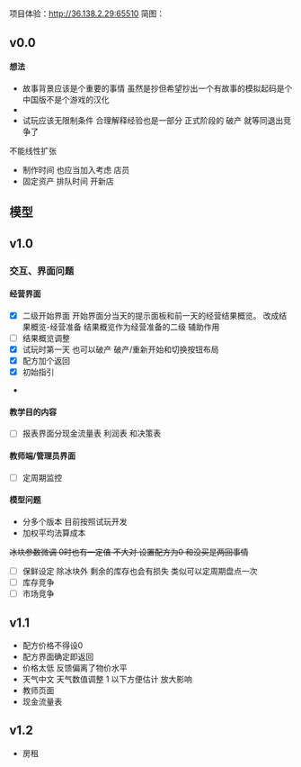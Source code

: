 ## 
项目体验：http://36.138.2.29:65510
简图：


##

## v0.0
#### 想法
- 故事背景应该是个重要的事情
虽然是抄但希望抄出一个有故事的模拟起码是个中国版不是个游戏的汉化
- 
- 试玩应该无限制条件    合理解释经验也是一部分
正式阶段的 破产 就等同退出竞争了

  
不能线性扩张
- 制作时间 也应当加入考虑 店员 
- 固定资产 排队时间  开新店



## 模型
## v1.0
### 交互、界面问题

#### 经营界面
- [x] 二级开始界面 开始界面分当天的提示面板和前一天的经营结果概览。 
改成结果概览-经营准备  结果概览作为经营准备的二级 辅助作用
- [ ] 结果概览调整
- [x] 试玩时第一天 也可以破产 破产/重新开始和切换按钮布局
- [x] 配方加个返回
- [x] 初始指引  
- 
#### 教学目的内容
- [ ] 报表界面分现金流量表 利润表 和决策表
#### 教师端/管理员界面
- [ ] 定周期监控

#### 模型问题
- 分多个版本 目前按照试玩开发 
- 加权平均法算成本

~~冰块参数微调  0时也有一定值  不大对 设置配方为0 和没买是两回事情~~
- [ ] 保鲜设定 除冰块外 剩余的库存也会有损失 类似可以定周期盘点一次
- [ ] 库存竞争 
- [ ] 市场竞争

## v1.1
- 配方价格不得设0
- 配方界面确定即返回
- 价格太低  反馈偏离了物价水平 
- 天气中文 天气数值调整 1 以下方便估计 放大影响
- 教师页面
- 现金流量表

## v1.2
- 房租
